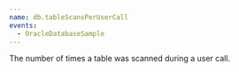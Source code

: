 ```yaml
---
name: db.tableScansPerUserCall
events:
  - OracleDatabaseSample
---
```


The number of times a table was scanned during a user call.